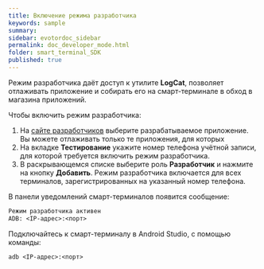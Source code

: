 ```yaml
---
title: Включение режима разработчика
keywords: sample
summary:
sidebar: evotordoc_sidebar
permalink: doc_developer_mode.html
folder: smart_terminal_SDK
published: true
---
```


Режим разработчика даёт доступ к утилите **LogCat**, позволяет отлаживать приложение и собирать его на смарт-терминале в обход в магазина приложений.

Чтобы включить режим разработчика:

1. На [сайте разработчиков](https://dev.evotor.ru) выберите разрабатываемое приложение.
  Вы можете отлаживать только те приложения, для которых
2. На вкладке **Тестирование** укажите номер телефона учётной записи, для которой требуется включить режим разработчика.
3. В раскрывающемся списке выберите роль **Разработчик** и нажмите на кнопку **Добавить**.
  Режим разработчика включается для всех терминалов, зарегистрированных на указанный номер телефона.

В панели уведомлений смарт-терминалов появится сообщение:
   ```1
   Режим разработчика активен
   ADB: <IP-адрес>:<порт>
   ```

Подключайтесь к смарт-терминалу в Android Studio, с помощью команды:
```1
adb <IP-адрес>:<порт>
```
